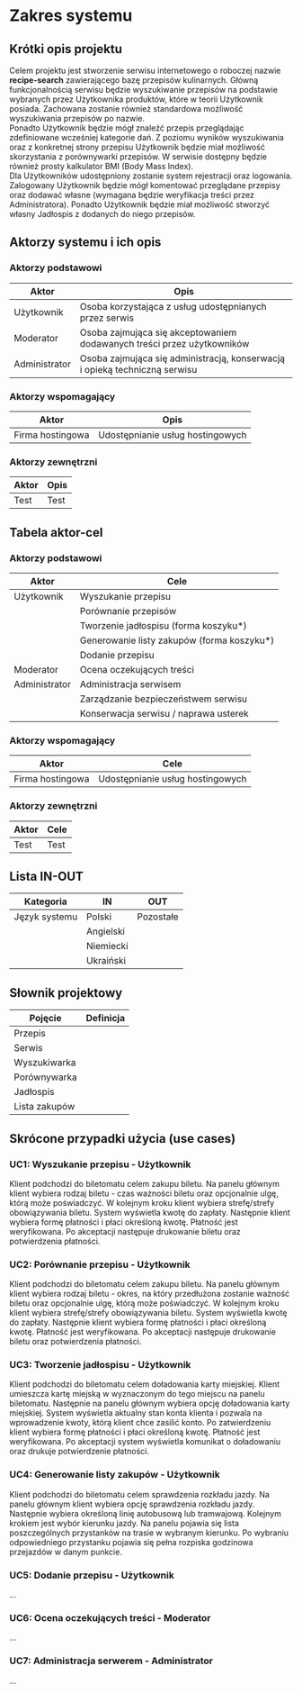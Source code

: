 # Zakres systemu

## Krótki opis projektu
Celem projektu jest stworzenie serwisu internetowego o roboczej nazwie **recipe-search** zawierającego bazę przepisów kulinarnych. Główną funkcjonalnością serwisu będzie wyszukiwanie przepisów na podstawie wybranych przez Użytkownika produktów, które w teorii Użytkownik posiada. Zachowana zostanie również standardowa możliwość wyszukiwania przepisów po nazwie.  
Ponadto Użytkownik będzie mógł znaleźć przepis przeglądając zdefiniowane wcześniej kategorie dań. Z poziomu wyników wyszukiwania oraz z konkretnej strony przepisu Użytkownik będzie miał możliwość skorzystania z porównywarki przepisów. W serwisie dostępny będzie również prosty kalkulator BMI (Body Mass Index).  
Dla Użytkowników udostępniony zostanie system rejestracji oraz logowania. Zalogowany Użytkownik będzie mógł komentować przeglądane przepisy oraz dodawać własne (wymagana będzie weryfikacja treści przez Administratora). Ponadto Użytkownik będzie miał możliwość stworzyć własny Jadłospis z dodanych do niego przepisów.

## Aktorzy systemu i ich opis

### Aktorzy podstawowi
Aktor | Opis
----- | ----
Użytkownik | Osoba korzystająca z usług udostępnianych przez serwis
Moderator | Osoba zajmująca się akceptowaniem dodawanych treści przez użytkowników
Administrator | Osoba zajmująca się administracją, konserwacją i opieką techniczną serwisu

### Aktorzy wspomagający
Aktor | Opis
--- | ---
Firma hostingowa | Udostępnianie usług hostingowych

### Aktorzy zewnętrzni
Aktor | Opis
--- | ---
Test | Test

## Tabela aktor-cel

### Aktorzy podstawowi
Aktor | Cele
--- | ---
Użytkownik | Wyszukanie przepisu 
&nbsp; |Porównanie przepisów 
&nbsp; |Tworzenie jadłospisu (forma koszyku*) 
&nbsp; | Generowanie listy zakupów (forma koszyku*) 
&nbsp; | Dodanie przepisu
Moderator | Ocena oczekujących treści 
Administrator | Administracja serwisem 
&nbsp; | Zarządzanie bezpieczeństwem serwisu 
&nbsp; | Konserwacja serwisu / naprawa usterek 

### Aktorzy wspomagający
Aktor | Cele
--- | ---
Firma hostingowa | Udostępnianie usług hostingowych

### Aktorzy zewnętrzni
Aktor | Cele
--- | ---
Test | Test

## Lista IN-OUT

Kategoria | IN | OUT
--- | --- | ---
Język systemu | Polski | Pozostałe
&nbsp; | Angielski | 
&nbsp; | Niemiecki | 
&nbsp; | Ukraiński | 

## Słownik projektowy
Pojęcie | Definicja
--- | ---
Przepis | 
Serwis | 
Wyszukiwarka | 
Porównywarka | 
Jadłospis | 
Lista zakupów | 

## Skrócone przypadki użycia (use cases)
### UC1: Wyszukanie przepisu - Użytkownik
Klient podchodzi do biletomatu celem zakupu biletu. Na panelu głównym klient wybiera rodzaj biletu - czas ważności biletu oraz opcjonalnie ulgę, którą może poświadczyć. W kolejnym kroku klient wybiera strefę/strefy obowiązywania biletu. System wyświetla kwotę do zapłaty. Następnie klient wybiera formę płatności i płaci określoną kwotę. Płatność jest weryfikowana. Po akceptacji następuje drukowanie biletu oraz potwierdzenia płatności.

### UC2: Porównanie przepisu - Użytkownik
Klient podchodzi do biletomatu celem zakupu biletu. Na panelu głównym klient wybiera rodzaj biletu - okres, na który przedłużona zostanie ważność biletu oraz opcjonalnie ulgę, którą może poświadczyć. W kolejnym kroku klient wybiera strefę/strefy obowiązywania biletu. System wyświetla kwotę do zapłaty. Następnie klient wybiera formę płatności i płaci określoną kwotę. Płatność jest weryfikowana. Po akceptacji następuje drukowanie biletu oraz potwierdzenia płatności.

### UC3: Tworzenie jadłospisu - Użytkownik
Klient podchodzi do biletomatu celem doładowania karty miejskiej. Klient umieszcza kartę miejską w wyznaczonym do tego miejscu na panelu biletomatu. Następnie na panelu głównym wybiera opcję doładowania karty miejskiej. System wyświetla aktualny stan konta klienta i pozwala na wprowadzenie kwoty, którą klient chce zasilić konto. Po zatwierdzeniu klient wybiera formę płatności i płaci określoną kwotę. Płatność jest weryfikowana. Po akceptacji system wyświetla komunikat o doładowaniu oraz drukuje potwierdzenie płatności.

### UC4: Generowanie listy zakupów - Użytkownik
Klient podchodzi do biletomatu celem sprawdzenia rozkładu jazdy. Na panelu głównym klient wybiera opcję sprawdzenia rozkładu jazdy. Następnie wybiera określoną linię autobusową lub tramwajową. Kolejnym krokiem jest wybór kierunku jazdy. Na panelu pojawia się lista poszczególnych przystanków na trasie w wybranym kierunku. Po wybraniu odpowiedniego przystanku pojawia się pełna rozpiska godzinowa przejazdów w danym punkcie.

### UC5: Dodanie przepisu - Użytkownik
...

### UC6: Ocena oczekujących treści - Moderator
...

### UC7: Administracja serwerem - Administrator
...
